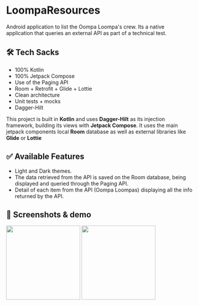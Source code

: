 # LoompaResources
Android application to list the Oompa Loompa's crew. Its a native application that queries an external API as part of a technical test.

## 🛠 Tech Sacks

- 100% Kotlin
- 100% Jetpack Compose
- Use of the Paging API
- Room + Retrofit + Glide + Lottie
- Clean architecture
- Unit tests + mocks
- Dagger-Hilt

This project is built in **Kotlin** and uses **Dagger-Hilt** as its injection framework, building its views
with **Jetpack Compose**. It uses the main jetpack components local **Room** database as well as external libraries like **Glide** or **Lottie**

## ✅ Available Features

- Light and Dark themes.
- The data retrieved from the API is saved on the Room database, being displayed and queried through the Paging API.
- Detail of each item from the API (Oompa Loompas) displaying all the info returned by the API.

## :iphone: Screenshots & demo

<img src="/results/home.png" width="200"> <img src="/results/detail.png" width="200">
